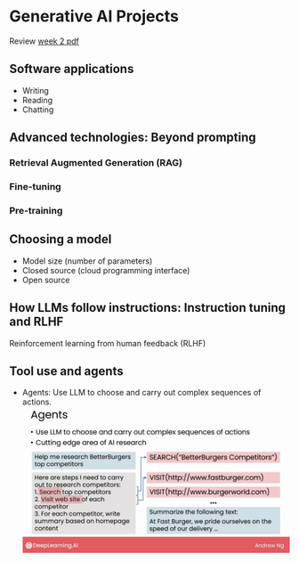 # Generative AI Projects

Review [week 2 pdf](./docs/W2.pdf)

## Software applications

- Writing
- Reading
- Chatting

## Advanced technologies: Beyond prompting

### Retrieval Augmented Generation (RAG)

### Fine-tuning

### Pre-training

## Choosing a model

- Model size (number of parameters)
- Closed source (cloud programming interface)
- Open source

## How LLMs follow instructions: Instruction tuning and RLHF
Reinforcement learning from human feedback (RLHF)

## Tool use and agents 

- Agents: Use LLM to choose and carry out complex sequences of actions. 
![alt text](docs/agents.png)